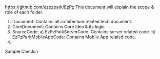 https://github.com/ezpzpark/EzPz
This document will explain the scope & role of each folder.
1) Document: Contains all architecture related tech document.
2) CoreDocument: Contains Core Idea & its logic
3) SourceCode:
   a) EzPzParkServerCode: Contains server related code.
   b) EzPzParkMobileAppCode: Contains Mobile App related code.
4) 


Sample Checkin
